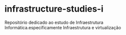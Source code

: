 # infrastructure-studies-i
Repositório dedicado ao estudo de Infraestrutura Informática.especificamente Infraestrutura e virtualização 
